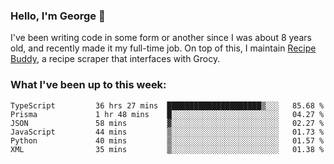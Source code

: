 ### Hello, I'm George 👋

I've been writing code in some form or another since I was about 8 years old, and recently made it my full-time job. On top of this, I maintain [Recipe Buddy](https://github.com/georgegebbett/recipe-buddy), a recipe scraper that interfaces with Grocy.  

<!--
**georgegebbett/georgegebbett** is a ✨ _special_ ✨ repository because its `README.md` (this file) appears on your GitHub profile.

Here are some ideas to get you started:

- 🔭 I’m currently working on ...
- 🌱 I’m currently learning ...
- 👯 I’m looking to collaborate on ...
- 🤔 I’m looking for help with ...
- 💬 Ask me about ...
- 📫 How to reach me: ...
- 😄 Pronouns: ...
- ⚡ Fun fact: ...
-->

### What I've been up to this week:
<!--START_SECTION:waka-->

```text
TypeScript         36 hrs 27 mins  █████████████████████▒░░░   85.68 %
Prisma             1 hr 48 mins    █░░░░░░░░░░░░░░░░░░░░░░░░   04.27 %
JSON               58 mins         ▓░░░░░░░░░░░░░░░░░░░░░░░░   02.27 %
JavaScript         44 mins         ▒░░░░░░░░░░░░░░░░░░░░░░░░   01.73 %
Python             40 mins         ▒░░░░░░░░░░░░░░░░░░░░░░░░   01.57 %
XML                35 mins         ▒░░░░░░░░░░░░░░░░░░░░░░░░   01.38 %
```

<!--END_SECTION:waka-->
